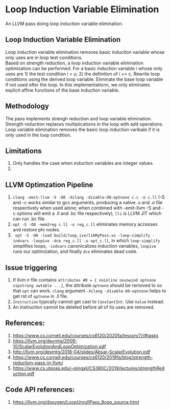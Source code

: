 # Loop Induction Variable Elimination

An LLVM pass doing loop induction variable elimination. 

## Loop Induction Variable Elimination
Loop induction variable elimination removes basic induciton variable whose only uses are in loop test conditions.  
Based on strength reduction, a loop induction variable elimination optimization can be performed. For a basic induction variable i whose only uses are 1) the test condition i < u; 2) the definition of i += c. Rewrite loop conditions using the derived loop variable. Eliminate the base loop variable if not used after the loop. In this implementationn, we only eliminates explicit affine functions of the base induction variable. 

## Methodology
The pass implements strengh reduction and loop variable elimination. Strength reduction replaces multiplications in the loop with add operations. Loop variable elimination removes the basic loop induction varibale if it is only used in the loop condition.

## Limitations
1. Only handles the case when induction variables are integer values
2.  

## LLVM Optimzation Pipeline 
1. `clang -emit-llvm -S -O0 -Xclang -disable-O0-optnone c.c -o c.ll` (-S and -c works similar to gcc arguments, producing a native .s and .o file respectively when used alone; when combined with -emit-llvm -S and -c options will emit a .ll and .bc file respectively), `lli` is LLVM JIT which can run .bc file.
2. `opt -S -O0 -mem2reg c.ll -o reg_c.ll` eliminates memory accesses and restore phi nodes.
3. ` opt -S -O0 -load build/loop_ive/libMyPass.so -loop-simplify -indvars -loopive -dce reg_c.ll -o opt_c.ll`, in which `loop-simplify` simplifies loops, `-indvars` canonicalizes induction variables, `loopive` runs our optimization, and finally `dce` eliminates dead code.

<!-- ## Convert LLVM IR to C
`clang -emit-llvm -S `
`llc -march=c -o code.c code.ll`  
`llc -march=cpp -o code.cpp code.ll -cppgen=<>` -->


## Issue triggering
1. If llvm ir file contains `attributes #0 = { noinline nounwind optnone sspstrong uwtable ...}`, the attribute `optnone` should be removed to so that `opt` can work. `clang` argument `-Xclang -disable-O0-optnone` helps to get rid of `optnone` in .ll file.  
2. `Instruction` typically cannot get cast to `ConstantInt`. Use `Value` instead.  
3. An instruction cannot be deleted before all of its uses are removed. 

## References:
1. https://www.cs.cornell.edu/courses/cs6120/2020fa/lesson/7//#tasks  
2. https://llvm.org/devmtg/2009-10/ScalarEvolutionAndLoopOptimization.pdf  
3. http://llvm.org/devmtg/2018-04/slides/Absar-ScalarEvolution.pdf  
4. https://www.cs.cornell.edu/courses/cs6120/2019fa/blog/strength-reduction-pass-in-llvm/
5. https://www.cs.utexas.edu/~pingali/CS380C/2019/lectures/strengthReduction.pdf

## Code API references:
1. https://llvm.org/doxygen/LoopUnrollPass_8cpp_source.html  

